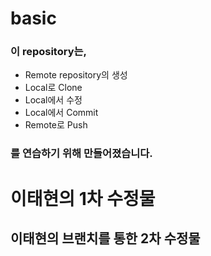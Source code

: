 # basic

### 이 repository는,
* Remote repository의 생성  
* Local로 Clone  
* Local에서 수정  
* Local에서 Commit  
* Remote로 Push  
### 를 연습하기 위해 만들어졌습니다.  

# 이태현의 1차 수정물
## 이태현의 브랜치를 통한 2차 수정물
